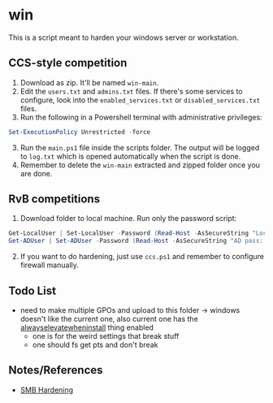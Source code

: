 # win
This is a script meant to harden your windows server or workstation.

## CCS-style competition 
  1. Download as zip. It'll be named ```win-main```.
  2. Edit the `users.txt` and `admins.txt` files. If there's some services to configure, look into the `enabled_services.txt` or `disabled_services.txt` files.
  2. Run the following in a Powershell terminal with administrative privileges:
  ```powershell
  Set-ExecutionPolicy Unrestricted -force
  ```
  3. Run the `main.ps1` file inside the scripts folder. The output will be logged to `log.txt` which is opened automatically when the script is done.
  5. Remember to delete the `win-main` extracted and zipped folder once you are done.

## RvB competitions
1. Download folder to local machine. Run only the password script:
```powershell
Get-LocalUser | Set-LocalUser -Password (Read-Host -AsSecureString "Local Pass: ")
Get-ADUser | Set-ADUser -Password (Read-Host -AsSecureString "AD pass: ")
```
2. If you want to do hardening, just use `ccs.ps1` and remember to configure firewall manually.

## Todo List
- need to make multiple GPOs and upload to this folder -> windows doesn't like the current one, also current one has the [alwayselevatewheninstall](https://dmcxblue.gitbook.io/red-team-notes/privesc/unquoted-service-path) thing enabled 
  - one is for the weird settings that break stuff
  - one should fs get pts and don't break

## Notes/References
- [SMB Hardening](https://github.com/ojas623/CYEE-scripts/blob/main/Windows%2010/application%20security/smbConfig.ps1)
